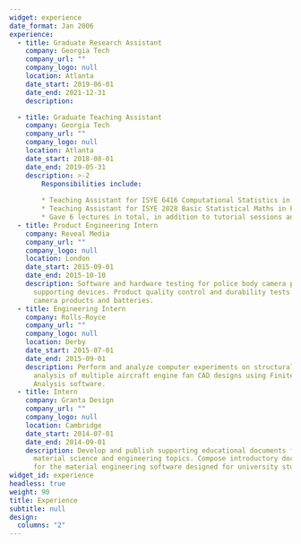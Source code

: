 ```yaml
---
widget: experience
date_format: Jan 2006
experience:
  - title: Graduate Research Assistant
    company: Georgia Tech
    company_url: ""
    company_logo: null
    location: Atlanta
    date_start: 2019-06-01
    date_end: 2021-12-31
    description: 

  - title: Graduate Teaching Assistant
    company: Georgia Tech
    company_url: ""
    company_logo: null
    location: Atlanta
    date_start: 2018-08-01
    date_end: 2019-05-31
    description: >-2
        Responsibilities include:
        
        * Teaching Assistant for ISYE 6416 Computational Statistics in Spring 2019.
        * Teaching Assistant for ISYE 2028 Basic Statistical Maths in Fall 2018.
        * Gave 6 lectures in total, in addition to tutorial sessions and office hours.
  - title: Product Engineering Intern
    company: Reveal Media
    company_url: ""
    company_logo: null
    location: London
    date_start: 2015-09-01
    date_end: 2015-10-10
    description: Software and hardware testing for police body camera products and
      supporting devices. Product quality control and durability tests for
      camera products and batteries.
  - title: Engineering Intern
    company: Rolls-Royce
    company_url: ""
    company_logo: null
    location: Derby
    date_start: 2015-07-01
    date_end: 2015-09-01
    description: Perform and analyze computer experiments on structural impact
      analysis of multiple aircraft engine fan CAD designs using Finite Elements
      Analysis software.
  - title: Intern
    company: Granta Design
    company_url: ""
    company_logo: null
    location: Cambridge
    date_start: 2014-07-01
    date_end: 2014-09-01
    description: Develop and publish supporting educational documents for learning
      material science and engineering topics. Compose introductory documents
      for the material engineering software designed for university students.
widget_id: experience
headless: true
weight: 90
title: Experience
subtitle: null
design:
  columns: "2"
---
```


